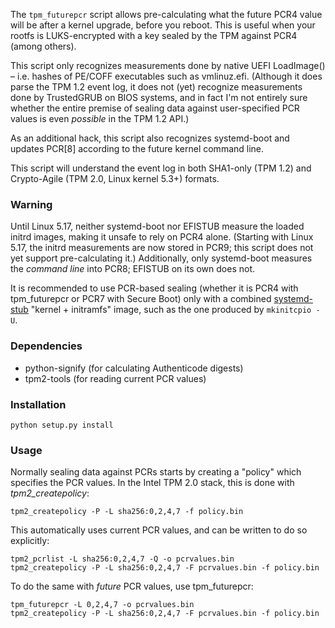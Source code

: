 The `tpm_futurepcr` script allows pre-calculating what the future PCR4 value will be after a kernel upgrade, before you reboot. This is useful when your rootfs is LUKS-encrypted with a key sealed by the TPM against PCR4 (among others).

This script only recognizes measurements done by native UEFI LoadImage() – i.e. hashes of PE/COFF executables such as vmlinuz.efi. (Although it does parse the TPM 1.2 event log, it does not (yet) recognize measurements done by TrustedGRUB on BIOS systems, and in fact I'm not entirely sure whether the entire premise of sealing data against user-specified PCR values is even _possible_ in the TPM 1.2 API.)

As an additional hack, this script also recognizes systemd-boot and updates PCR[8] according to the future kernel command line.

This script will understand the event log in both SHA1-only (TPM 1.2) and Crypto-Agile (TPM 2.0, Linux kernel 5.3+) formats.

### Warning

Until Linux 5.17, neither systemd-boot nor EFISTUB measure the loaded initrd images, making it unsafe to rely on PCR4 alone. (Starting with Linux 5.17, the initrd measurements are now stored in PCR9; this script does not yet support pre-calculating it.) Additionally, only systemd-boot measures the _command line_ into PCR8; EFISTUB on its own does not.

It is recommended to use PCR-based sealing (whether it is PCR4 with tpm\_futurepcr or PCR7 with Secure Boot) only with a combined [systemd-stub][] "kernel + initramfs" image, such as the one produced by `mkinitcpio -U`.

[systemd-stub]: https://www.freedesktop.org/software/systemd/man/systemd-stub.html

### Dependencies

 * python-signify (for calculating Authenticode digests)
 * tpm2-tools (for reading current PCR values)

### Installation
  
`python setup.py install`

### Usage

Normally sealing data against PCRs starts by creating a "policy" which specifies the PCR values. In the Intel TPM 2.0 stack, this is done with *tpm2_createpolicy*:

    tpm2_createpolicy -P -L sha256:0,2,4,7 -f policy.bin

This automatically uses current PCR values, and can be written to do so explicitly:

    tpm2_pcrlist -L sha256:0,2,4,7 -Q -o pcrvalues.bin
    tpm2_createpolicy -P -L sha256:0,2,4,7 -F pcrvalues.bin -f policy.bin

To do the same with *future* PCR values, use tpm\_futurepcr:

    tpm_futurepcr -L 0,2,4,7 -o pcrvalues.bin
    tpm2_createpolicy -P -L sha256:0,2,4,7 -F pcrvalues.bin -f policy.bin
